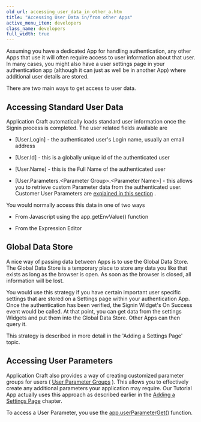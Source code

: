 ```yaml
---
old_url: accessing_user_data_in_other_a.htm
title: "Accessing User Data in/from other Apps"
active_menu_item: developers
class_name: developers
full_width: true
---
```



Assuming you have a dedicated App for handling authentication, any other Apps that use it will often require access to user information about that user. In many cases, you might also have a user settings page in your authentication app (although it can just as well be in another App) where additional user details are stored.

There are two main ways to get access to user data.

## Accessing Standard User Data

Application Craft automatically loads standard user information once the Signin process is completed. The user related fields available are

 - [User.Login] - the authenticated user's Login name, usually an email address

 - [User.Id] - this is a globally unique id of the authenticated user

 - [User.Name] - this is the Full Name of the authenticated user

 - [User.Parameters.\<Parameter Group\>.\<Parameter Name\>] - this allows you to retrieve custom Parameter data from the authenticated user. Customer User Parameters are [explained in this section](/developers/documentation/product-guide/the-console/console-tabs/more/account-variables/user-parameters/) .

You would normally access this data in one of two ways

 - From Javascript using the app.getEnvValue() function

 - From the Expression Editor

## Global Data Store

A nice way of passing data between Apps is to use the Global Data Store. The Global Data Store is a temporary place to store any data you like that exists as long as the browser is open. As soon as the browser is closed, all information will be lost.

You would use this strategy if you have certain important user specific settings that are stored on a Settings page within your authentication App. Once the authentication has been verified, the Signin Widget's On Success event would be called. At that point, you can get data from the settings Widgets and put them into the Global Data Store. Other Apps can then query it.

This strategy is described in more detail in the 'Adding a Settings Page' topic.

## Accessing User Parameters

Application Craft also provides a way of creating customized parameter groups for users ( [User Parameter Groups](/developers/documentation/product-guide/the-console/console-tabs/more/account-variables/user-parameters/) ). This allows you to effectively create any additional parameters your application may require. Our Tutorial App actually uses this approach as described earlier in the [Adding a Settings Page](/developers/documentation/product-guide/advanced-features/authentication-for-your-apps/adding-a-settings-page/) chapter.

To access a User Parameter, you use the [app.userParameterGet()](/developers/documentation/scripting-apis/client-api/app-functions/userparameterget) function.

